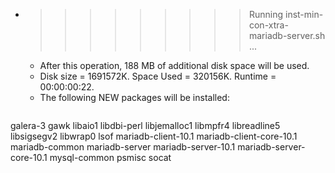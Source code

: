 * >>>>>>>>> Running inst-min-con-xtra-mariadb-server.sh ...
  * After this operation, 188 MB of additional disk space will be used.
  * Disk size = 1691572K. Space Used = 320156K. Runtime = 00:00:00:22.
  * The following NEW packages will be installed:
  ```bash
galera-3 gawk libaio1 libdbi-perl libjemalloc1
libmpfr4 libreadline5 libsigsegv2 libwrap0 lsof
mariadb-client-10.1 mariadb-client-core-10.1 mariadb-common mariadb-server mariadb-server-10.1
mariadb-server-core-10.1 mysql-common psmisc socat
  ```
